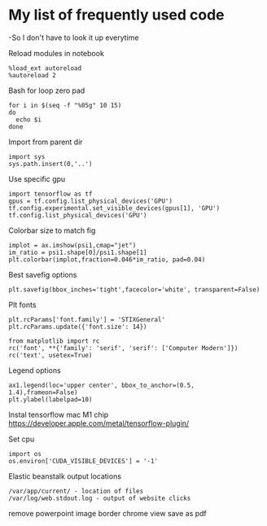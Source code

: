 # My list of frequently used code 

-So I don't have to look it up everytime

Reload modules in notebook
```
%load_ext autoreload
%autoreload 2
```

Bash for loop zero pad
```
for i in $(seq -f "%05g" 10 15)
do
  echo $i
done
```

Import from parent dir
```
import sys
sys.path.insert(0,'..')
```

Use specific gpu
```
import tensorflow as tf
gpus = tf.config.list_physical_devices('GPU')
tf.config.experimental.set_visible_devices(gpus[1], 'GPU')
tf.config.list_physical_devices('GPU')
```

Colorbar size to match fig
```
implot = ax.imshow(psi1,cmap="jet")
im_ratio = psi1.shape[0]/psi1.shape[1]
plt.colorbar(implot,fraction=0.046*im_ratio, pad=0.04)
```

Best savefig options
```
plt.savefig(bbox_inches='tight',facecolor='white', transparent=False)
```

Plt fonts
```
plt.rcParams['font.family'] = 'STIXGeneral'
plt.rcParams.update({'font.size': 14})

from matplotlib import rc
rc('font', **{'family': 'serif', 'serif': ['Computer Modern']})
rc('text', usetex=True)
```

Legend options
```
ax1.legend(loc='upper center', bbox_to_anchor=(0.5, 1.4),frameon=False)
plt.ylabel(labelpad=10)
```

Instal tensorflow mac M1 chip
https://developer.apple.com/metal/tensorflow-plugin/

Set cpu
```
import os
os.environ['CUDA_VISIBLE_DEVICES'] = '-1'
```

Elastic beanstalk output locations
```
/var/app/current/ - location of files
/var/log/web.stdout.log - output of website clicks
```

remove powerpoint image border chrome view
save as pdf